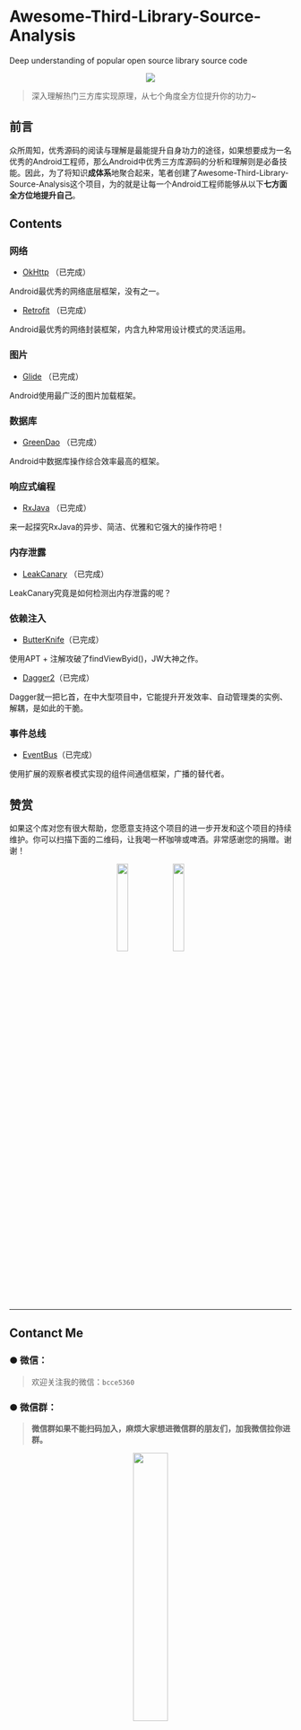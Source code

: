 # Awesome-Third-Library-Source-Analysis
Deep understanding of popular open source library source code
<div align="center">
<img src="https://raw.githubusercontent.com/JsonChao/Awesome-Third-Library-Source-Analysis/master/ScreenShots/Android_hot_third_source_analysis.png">
</div>

> 深入理解热门三方库实现原理，从七个角度全方位提升你的功力~

## 前言

众所周知，优秀源码的阅读与理解是最能提升自身功力的途径，如果想要成为一名优秀的Android工程师，那么Android中优秀三方库源码的分析和理解则是必备技能。因此，为了将知识**成体系**地聚合起来，笔者创建了Awesome-Third-Library-Source-Analysis这个项目，为的就是让每一个Android工程师能够从以下**七方面全方位地提升自己**。

## Contents

### 网络

* [OkHttp](https://juejin.im/post/5e1be39b6fb9a02fcd130d1f) （已完成）

Android最优秀的网络底层框架，没有之一。

* [Retrofit](https://juejin.im/post/5e1fb9386fb9a0300a4501a6) （已完成）

Android最优秀的网络封装框架，内含九种常用设计模式的灵活运用。


### 图片

* [Glide](https://juejin.im/post/5e2109e25188254c257c40c6) （已完成）

Android使用最广泛的图片加载框架。


### 数据库

* [GreenDao](https://juejin.im/post/5e44b3c2e51d4526ec0d2b71) （已完成）

Android中数据库操作综合效率最高的框架。


### 响应式编程

* [RxJava](https://juejin.im/post/5e4c9d45518825496e7847b1)  （已完成）

来一起探究RxJava的异步、简洁、优雅和它强大的操作符吧！


### 内存泄露

* [LeakCanary](https://juejin.im/post/5e5330f8e51d4526d43f30ef) （已完成）

LeakCanary究竟是如何检测出内存泄露的呢？



### 依赖注入

* [ButterKnife](https://juejin.im/post/5e55d38d518825491753ae39)（已完成）

使用APT + 注解攻破了findViewByid()，JW大神之作。

* [Dagger2](https://juejin.im/post/5e58779f518825493f6ce7eb)（已完成）

Dagger就一把匕首，在中大型项目中，它能提升开发效率、自动管理类的实例、解耦，是如此的干脆。



### 事件总线

* [EventBus](https://juejin.im/post/5e61b253e51d45270e212eb4)（已完成）


使用扩展的观察者模式实现的组件间通信框架，广播的替代者。


## 赞赏

如果这个库对您有很大帮助，您愿意支持这个项目的进一步开发和这个项目的持续维护。你可以扫描下面的二维码，让我喝一杯咖啡或啤酒。非常感谢您的捐赠。谢谢！

<div align="center">
<img src="https://raw.githubusercontent.com/JsonChao/Awesome-Android-Interview/master/screenshot/wexin_play.jpg" width=20%><img src="https://raw.githubusercontent.com/JsonChao/Awesome-Android-Interview/master/screenshot/Apaliy.jpg" width=20%>
</div>


----

## Contanct Me

###  ●  微信：

> 欢迎关注我的微信：`bcce5360`  

###  ●  微信群：

> **微信群如果不能扫码加入，麻烦大家想进微信群的朋友们，加我微信拉你进群。**

<div align="center">
<img src="https://github.com/JsonChao/Awesome-Android-Performance/blob/master/screenshots/Awesome-Android.png" width=35%>
</div>
        

###  ●  QQ群：

> 2千人QQ群，**Awesome-Android学习交流群，QQ群号：959936182**， 欢迎大家加入~


### About me

- #### Email: [chao.qu521@gmail.com]()
- #### Blog: [https://jsonchao.github.io/](https://jsonchao.github.io/)
- #### 掘金: [https://juejin.im/user/5a3ba9375188252bca050ade](https://juejin.im/user/5a3ba9375188252bca050ade)
    
### License

Copyright 2018 JsonChao

Licensed under the Apache License, Version 2.0 (the "License");
you may not use this file except in compliance with the License.
You may obtain a copy of the License at

   http://www.apache.org/licenses/LICENSE-2.0

Unless required by applicable law or agreed to in writing, software
distributed under the License is distributed on an "AS IS" BASIS,
WITHOUT WARRANTIES OR CONDITIONS OF ANY KIND, either express or implied.
See the License for the specific language governing permissions and
limitations under the License.
